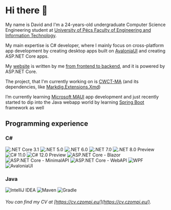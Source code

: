 # Hi there 👋

My name is David and I'm a 24-years-old undergraduate Computer Science Engineering student at [University of Pécs Faculty of Engineering and Information Technology](https://english.mik.pte.hu/).

My main expertise is C# developer, where I mainly focus on cross-platform app development by creating desktop apps built on [AvaloniaUI](https://avaloniaui.net/) and creating ASP.NET Core apps.

My [website](https://czompi.eu/) is written by me [from frontend to backend](https://github.com/CzompiSoftware/CWCT-MA), and it is powered by ASP.NET Core.

The project, that I'm currently working on is [CWCT-MA](https://github.com/CzompiSoftware/CWCT-MA) (and its dependencies, like [Markdig.Extensions.Xmd](https://github.com/CzompiSoftware/Markdig.Extensions.Xmd))

I’m currently learning [Microsoft MAUI](https://dotnet.microsoft.com/en-us/apps/maui) app development and just recently started to dip into the Java webapp world by learning [Spring Boot](https://spring.io) framework as well

## Programming experience
### C#
<div id="csharp-badges">
  <img src="https://img.shields.io/static/v1?label=&message=.NET%20Core%203.1&color=0a4591&style=flat-square" alt=".NET Core 3.1"/>
  <img src="https://img.shields.io/static/v1?label=&message=.NET%205.0&color=0a4591&style=flat-square" alt=".NET 5.0"/>
  <img src="https://img.shields.io/static/v1?label=&message=.NET%206.0&color=0a4591&style=flat-square" alt=".NET 6.0"/>
  <img src="https://img.shields.io/static/v1?label=&message=.NET%207.0&color=0a4591&style=flat-square" alt=".NET 7.0"/>
  <img src="https://img.shields.io/static/v1?label=&message=.NET%208.0%20Preview&color=0a4591&style=flat-square" alt=".NET 8.0 Preview"/>
  <img src="https://img.shields.io/static/v1?label=&message=C%23%2011.0&color=0a4591&style=flat-square" alt="C# 11.0"/>
  <img src="https://img.shields.io/static/v1?label=&message=C%23%2012.0%20Preview&color=0a4591&style=flat-square" alt="C# 12.0 Preview"/>
  <img src="https://img.shields.io/static/v1?label=&message=ASP.NET%20Core%20-%20Blazor&color=0a3163&style=flat-square" alt="ASP.NET Core - Blazor"/>
  <img src="https://img.shields.io/static/v1?label=&message=ASP.NET%20Core%20-%20MinimalAPI&color=0a3163&style=flat-square" alt="ASP.NET Core - MinimalAPI"/>
  <img src="https://img.shields.io/static/v1?label=&message=ASP.NET%20Core%20-%20WebAPI&color=0a3163&style=flat-square" alt="ASP.NET Core - WebAPI"/>
  <img src="https://img.shields.io/static/v1?label=&message=WPF&color=0a4591&style=flat-square" alt="WPF"/>
  <img src="https://img.shields.io/static/v1?label=&message=AvaloniaUI&color=0a4591&style=flat-square" alt="AvaloniaUI"/>
</div>

### Java
<div id="csharp-badges">
  <img src="https://img.shields.io/static/v1?label=&message=IntelliJ%20IDEA&color=408df2&style=flat-square" alt="IntelliJ IDEA"/>
  <img src="https://img.shields.io/static/v1?label=&message=Maven&color=408df2&style=flat-square" alt="Maven"/>
  <img src="https://img.shields.io/static/v1?label=&message=Gradle&color=408df2&style=flat-square" alt="Gradle"/>
</div>


###### *You can find my CV at [https://cv.czompi.eu/](https://cv.czompi.eu/).*
